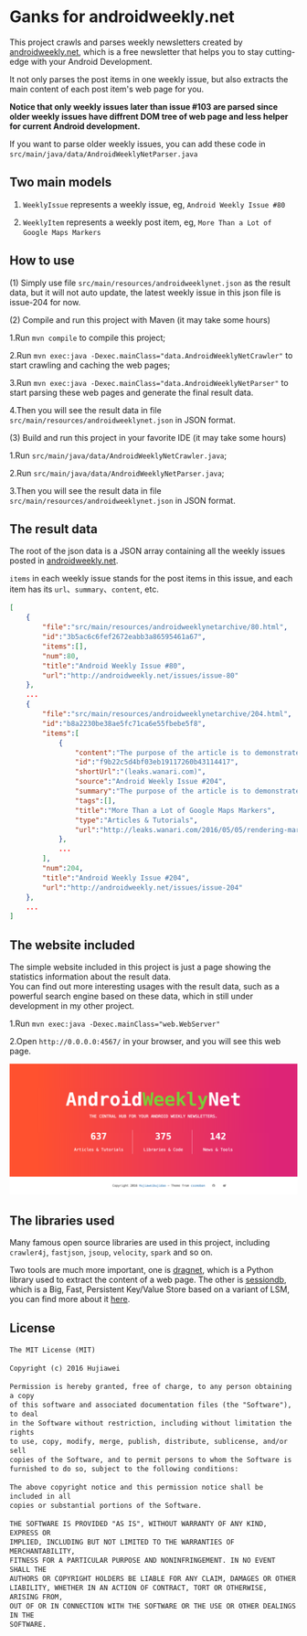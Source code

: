 
# Ganks for androidweekly.net

This project crawls and parses weekly newsletters created by [androidweekly.net](http://androidweekly.net/), which is a free newsletter that helps you to stay cutting-edge with your Android Development.

It not only parses the post items in one weekly issue, but also extracts the main content of each post item's web page for you.

**Notice that only weekly issues later than issue #103 are parsed since older weekly issues have diffrent DOM tree of web page and less helper for current Android development.**

If you want to parse older weekly issues, you can add these code in `src/main/java/data/AndroidWeeklyNetParser.java`

## Two main models

1. `WeeklyIssue` represents a weekly issue, eg, `Android Weekly Issue #80`

2. `WeeklyItem` represents a weekly post item, eg, `More Than a Lot of Google Maps Markers`

## How to use

(1) Simply use file `src/main/resources/androidweeklynet.json` as the result data, but it will not auto update, the latest weekly issue in this json file is issue-204 for now.

(2) Compile and run this project with Maven (it may take some hours)

1.Run `mvn compile` to compile this project;  

2.Run `mvn exec:java -Dexec.mainClass="data.AndroidWeeklyNetCrawler"` to start crawling and caching the web pages;

3.Run `mvn exec:java -Dexec.mainClass="data.AndroidWeeklyNetParser"` to start parsing these web pages and generate the final result data.

4.Then you will see the result data in file `src/main/resources/androidweeklynet.json` in JSON format.

(3) Build and run this project in your favorite IDE (it may take some hours)

1.Run `src/main/java/data/AndroidWeeklyNetCrawler.java`;  

2.Run `src/main/java/data/AndroidWeeklyNetParser.java`;  

3.Then you will see the result data in file `src/main/resources/androidweeklynet.json` in JSON format.

## The result data

The root of the json data is a JSON array containing all the weekly issues posted in [androidweekly.net](http://androidweekly.net/).

`items` in each weekly issue stands for the post items in this issue, and each item has its `url`、`summary`、`content`, etc.

```json
[
	{
		"file":"src/main/resources/androidweeklynetarchive/80.html",
		"id":"3b5ac6c6fef2672eabb3a86595461a67",
		"items":[],
		"num":80,
		"title":"Android Weekly Issue #80",
		"url":"http://androidweekly.net/issues/issue-80"
	},
	...
    {
        "file":"src/main/resources/androidweeklynetarchive/204.html",
        "id":"b8a2230be38ae5fc71ca6e55fbebe5f8",
        "items":[
            {
                "content":"The purpose of the article is to demonstrate a method on how to extend the capabilities of the Google Maps API on Android devices... ",
                "id":"f9b22c5d4bf03eb19117260b43114417",
                "shortUrl":"(leaks.wanari.com)",
                "source":"Android Weekly Issue #204",
                "summary":"The purpose of the article is to demonstrate a method on how to extend the capabilities of the Google Maps API on Android devices ...",
                "tags":[],
                "title":"More Than a Lot of Google Maps Markers",
                "type":"Articles & Tutorials",
                "url":"http://leaks.wanari.com/2016/05/05/rendering-markers-for-android/"
            },
            ...
        ],
        "num":204,
        "title":"Android Weekly Issue #204",
        "url":"http://androidweekly.net/issues/issue-204"
    },
    ...
]
```

## The website included

The simple website included in this project is just a page showing the statistics information about the result data.    
You can find out more interesting usages with the result data, such as a powerful search engine based on these data, which in still under development in my other project.  

1.Run `mvn exec:java -Dexec.mainClass="web.WebServer"` 
 
2.Open `http://0.0.0.0:4567/` in your browser, and you will see this web page.

![image](androidweeklynet.png)

## The libraries used

Many famous open source libraries are used in this project, including `crawler4j`,  `fastjson`, `jsoup`, `velocity`, `spark` and so on.

Two tools are much more important, one is [dragnet](https://github.com/seomoz/dragnet), which is a Python library used to extract the content of a web page. The other is [sessiondb](https://github.com/ctriposs/sessdb), which is a Big, Fast, Persistent Key/Value Store based on a variant of LSM, you can find more about it [here](http://ctriposs.github.io/sessdb/).

## License

```
The MIT License (MIT)

Copyright (c) 2016 Hujiawei

Permission is hereby granted, free of charge, to any person obtaining a copy
of this software and associated documentation files (the "Software"), to deal
in the Software without restriction, including without limitation the rights
to use, copy, modify, merge, publish, distribute, sublicense, and/or sell
copies of the Software, and to permit persons to whom the Software is
furnished to do so, subject to the following conditions:

The above copyright notice and this permission notice shall be included in all
copies or substantial portions of the Software.

THE SOFTWARE IS PROVIDED "AS IS", WITHOUT WARRANTY OF ANY KIND, EXPRESS OR
IMPLIED, INCLUDING BUT NOT LIMITED TO THE WARRANTIES OF MERCHANTABILITY,
FITNESS FOR A PARTICULAR PURPOSE AND NONINFRINGEMENT. IN NO EVENT SHALL THE
AUTHORS OR COPYRIGHT HOLDERS BE LIABLE FOR ANY CLAIM, DAMAGES OR OTHER
LIABILITY, WHETHER IN AN ACTION OF CONTRACT, TORT OR OTHERWISE, ARISING FROM,
OUT OF OR IN CONNECTION WITH THE SOFTWARE OR THE USE OR OTHER DEALINGS IN THE
SOFTWARE.
```
